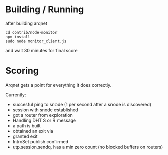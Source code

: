 # Building / Running

after building arqnet

```
cd contrib/node-monitor
npm install
sudo node monitor_client.js
```

and wait 30 minutes for final score

# Scoring

Arqnet gets a point for everything it does correctly.

Currently:
- succesful ping to snode (1 per second after a snode is discovered)
- session with snode established
- got a router from exploration
- Handling DHT S or R message
- a path is built
- obtained an exit via
- granted exit
- IntroSet publish confirmed
- utp.session.sendq. has a min zero count (no blocked buffers on routers)
